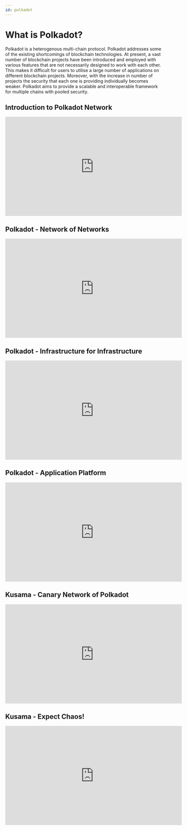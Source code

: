 ```yaml
---
id: polkadot
---
```


# What is Polkadot?

Polkadot is a heterogenous multi-chain protocol. Polkadot addresses some of the existing shortcomings 
of blockchain technologies. At present, a vast number of blockchain projects have been introduced and 
employed with various features that are not necessarily designed to work with each other. This makes 
it difficult for users to utilise a large number of applications on different blockchain projects. 
Moreover, with the increase in number of projects the security that each one is providing individually 
becomes weaker. Polkadot aims to provide a scalable and interoperable framework for multiple chains with 
pooled security.


## Introduction to Polkadot Network

<iframe width="560" height="315" src="https://www.youtube.com/embed/29Ty-VTDnh4" title="YouTube video player" frameborder="0" allow="accelerometer; autoplay; clipboard-write; encrypted-media; gyroscope; picture-in-picture" allowfullscreen></iframe>

## Polkadot - Network of Networks

<iframe width="560" height="315" src="https://www.youtube.com/embed/cESXI5WFKnE" title="YouTube video player" frameborder="0" allow="accelerometer; autoplay; clipboard-write; encrypted-media; gyroscope; picture-in-picture" allowfullscreen></iframe>


## Polkadot - Infrastructure for Infrastructure

<iframe width="560" height="315" src="https://www.youtube.com/embed/Tt70K4LjeWg" title="YouTube video player" frameborder="0" allow="accelerometer; autoplay; clipboard-write; encrypted-media; gyroscope; picture-in-picture" allowfullscreen></iframe>


## Polkadot - Application Platform

<iframe width="560" height="315" src="https://www.youtube.com/embed/6g61KgRU5QE" title="YouTube video player" frameborder="0" allow="accelerometer; autoplay; clipboard-write; encrypted-media; gyroscope; picture-in-picture" allowfullscreen></iframe>

## Kusama - Canary Network of Polkadot

<iframe width="560" height="315" src="https://www.youtube.com/embed/KvRO2uVOQmU" title="YouTube video player" frameborder="0" allow="accelerometer; autoplay; clipboard-write; encrypted-media; gyroscope; picture-in-picture" allowfullscreen></iframe>


## Kusama - Expect Chaos!

<iframe width="560" height="315" src="https://www.youtube.com/embed/e9NrN4d79bU" title="YouTube video player" frameborder="0" allow="accelerometer; autoplay; clipboard-write; encrypted-media; gyroscope; picture-in-picture" allowfullscreen></iframe>
